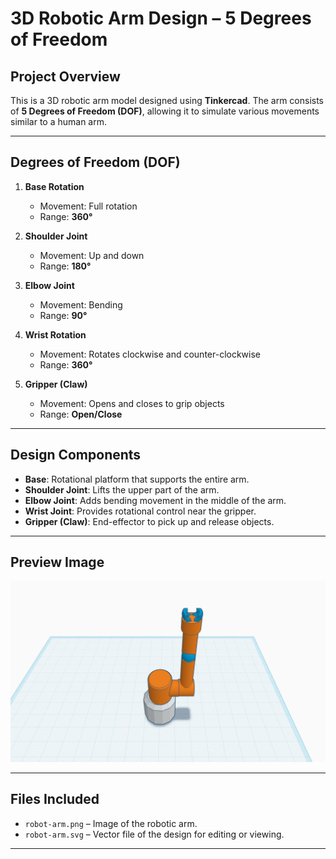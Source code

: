 #  3D Robotic Arm Design – 5 Degrees of Freedom

##  Project Overview

This is a 3D robotic arm model designed using **Tinkercad**. The arm consists of **5 Degrees of Freedom (DOF)**, allowing it to simulate various movements similar to a human arm.

---

##  Degrees of Freedom (DOF)

1. **Base Rotation**  
   - Movement: Full rotation  
   - Range: **360°**

2. **Shoulder Joint**  
   - Movement: Up and down  
   - Range: **180°**

3. **Elbow Joint**  
   - Movement: Bending  
   - Range: **90°**

4. **Wrist Rotation**  
   - Movement: Rotates clockwise and counter-clockwise  
   - Range: **360°**

5. **Gripper (Claw)**  
   - Movement: Opens and closes to grip objects  
   - Range: **Open/Close**

---

##  Design Components

- **Base**: Rotational platform that supports the entire arm.
- **Shoulder Joint**: Lifts the upper part of the arm.
- **Elbow Joint**: Adds bending movement in the middle of the arm.
- **Wrist Joint**: Provides rotational control near the gripper.
- **Gripper (Claw)**: End-effector to pick up and release objects.

---

##  Preview Image

![Robot Arm 3D Model](robot-arm.png)

---

##  Files Included

- `robot-arm.png` – Image of the robotic arm.
- `robot-arm.svg` – Vector file of the design for editing or viewing.

---


